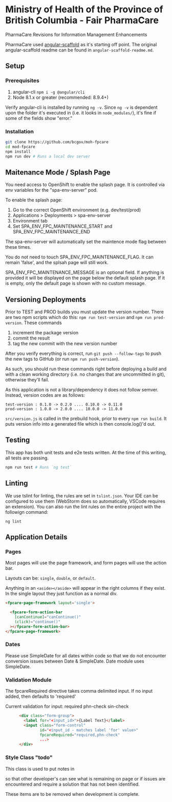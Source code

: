 # Ministry of Health of the Province of British Columbia - Fair PharmaCare 
PharmaCare Revisions for Information Management Enhancements

PharmaCare used [angular-scaffold](https://github.com/bcgov/angular-scaffold) as it's starting off point.  The original angular-scaffold readme can be found in `angular-scaffold-readme.md`.

## Setup

### Prerequisites

1. angular-cli `npm i -g @angular/cli`
2. Node 8.1.x or greater (recommended: 8.9.4+)

Verify angular-cli is installed by running `ng -v`. Since `ng -v` is dependent upon the folder it's executed in (i.e. it looks in `node_modules/`), it's fine if some of the fields show "error." 

### Installation

```bash
git clone https://github.com/bcgov/moh-fpcare
cd mod-fpcare
npm install
npm run dev # Runs a local dev server
```

## Maitenance Mode / Splash Page

You need access to OpenShift to enable the splash page.  It is controlled via env variables for the "spa-env-server" pod.

To enable the splash page:

1. Go to the correct OpenShift environment (e.g. dev/test/prod)
2. Applications > Deployments > spa-env-server
3. Environment tab
4. Set SPA_ENV_FPC_MAINTENANCE_START and SPA_ENV_FPC_MAINTENANCE_END

The spa-env-server will automatically set the maintence mode flag between these times.

You do not need to touch SPA_ENV_FPC_MAINTENANCE_FLAG. It can remain 'false', and the splsah page will still work.

SPA_ENV_FPC_MAINTENANCE_MESSAGE is an optional field.  If anything is provided it will be displayed on the page below the default splash page. If it is empty, only the default page is shown with no custom message.

## Versioning Deployments

Prior to TEST and PROD builds you must update the version number. There are two npm scripts which do this: `npm run test-version` and `npm run prod-version`.  These commands 

1. increment the package version
2. commit the result
3. tag the new commit with the new version number

After you verify everything is correct, run `git push --follow-tags` to push the new tags to GitHub (or run `npm run push-version`).

As such, you should run these commands right before deploying a build and with a clean working directory (i.e. no changes that are uncommitted in git), otherwise they'll fail.



As this application is not a library/dependency it does not follow semver.  Instead, version codes are as follows:

    test-version : 0.1.0 -> 0.2.0 .... 0.10.0 -> 0.11.0
    prod-version : 1.0.0 -> 2.0.0 .... 10.0.0 -> 11.0.0

`src/version.js` is called in the prebuild hook, prior to every `npm run build`.  It puts version info into a generated file which is then console.log()'d out.

## Testing

This app has both unit tests and e2e tests written. At the time of this writing, all tests are passing.

```bash
npm run test # Runs `ng test`
```


## Linting

We use tslint for linting, the rules are set in `tslint.json`. Your IDE can be configured to use them (WebStorm does so automatically, VSCode requires an extension). You can also run the lint rules on the entire project with the followign command:

`ng lint`

## Application Details

### Pages

Most pages will use the page framework, and form pages will use the action bar. 

Layouts can be: `single`, `double`, or `default`.

Anything in an `<aside></aside>` will appear in the right columns if they exist. In the single layout they just function as a normal div.

```html
<fpcare-page-framework layout='single'>

  <fpcare-form-action-bar
    [canContinue]="canContinue()"
    (click)="continue()"
  ></fpcare-form-action-bar>
</fpcare-page-framework>
```

### Dates

Please use SimpleDate for all dates within code so that we do not encounter conversion issues between Date & SimpleDate.
Date module uses SimpleDate.

### Validation Module
The fpcareRequired directive takes comma delimited input.  If no input added, then defaults to 'required'

Current validation for input:
required
phn-check
sin-check


```html
      <div class="form-group">
        <label for="<input_id>">{Label Text}</label>
        <input class="form-control"
               id="<input_id - matches label 'for' value>"
               fpcareRequired="required,phn-check"
               ...>
      </div>

```

### Style Class "todo"
This class is used to put notes in <aside> so that other developer's can see what is remaining on page or if issues are
encountered and require a solution that has not been identified.

These items are to be removed when development is complete.